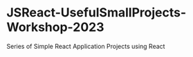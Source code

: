 # JSReact-UsefulSmallProjects-Workshop-2023
Series of Simple React Application Projects using React
